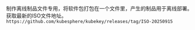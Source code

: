 制作离线制品文件专用，将软件包打包在一个文件里，产生的制品用于离线部署。  
获取最新的ISO文件地址。`https://github.com/kubesphere/kubekey/releases/tag/ISO-20250915`

